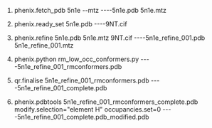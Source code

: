 1. phenix.fetch_pdb 5n1e --mtz    ----5n1e.pdb 5n1e.mtz

2. phenix.ready_set 5n1e.pdb ----9NT.cif

3. phenix.refine 5n1e.pdb 5n1e.mtz 9NT.cif ----5n1e_refine_001.pdb 5n1e_refine_001.mtz

4. phenix.python rm_low_occ_conformers.py    ----5n1e_refine_001_rmconformers.pdb

5. qr.finalise 5n1e_refine_001_rmconformers.pdb    ----5n1e_refine_001_complete.pdb

6. phenix.pdbtools 5n1e_refine_001_rmconformers_complete.pdb modify.selection="element H" occupancies.set=0    ----5n1e_refine_001_complete.pdb_modified.pdb
